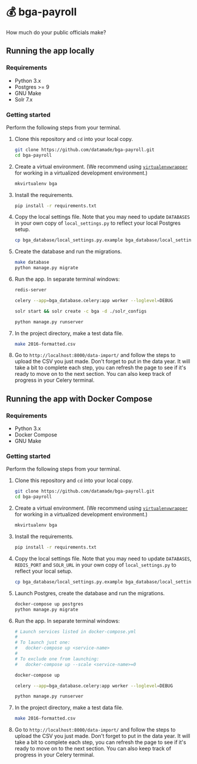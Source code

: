 # 💰 bga-payroll

How much do your public officials make?


## Running the app locally

### Requirements

- Python 3.x
- Postgres >= 9
- GNU Make
- Solr 7.x

### Getting started

Perform the following steps from your terminal.

1. Clone this repository and `cd` into your local copy.

    ```bash
    git clone https://github.com/datamade/bga-payroll.git
    cd bga-payroll
    ```
2. Create a virtual environment. (We recommend using [`virtualenvwrapper`](http://virtualenvwrapper.readthedocs.org/en/latest/install.html) for working in a virtualized development environment.)

    ```bash
    mkvirtualenv bga
    ```
3. Install the requirements.

    ```bash
    pip install -r requirements.txt
    ```
4. Copy the local settings file. Note that you may need to update `DATABASES` in your own copy of `local_settings.py` to reflect your local Postgres setup.

    ```bash
    cp bga_database/local_settings.py.example bga_database/local_settings.py
    ```
5. Create the database and run the migrations.

    ```bash
    make database
    python manage.py migrate
    ```
6. Run the app. In separate terminal windows:

    ```bash
    redis-server
    ```

    ```bash
    celery --app=bga_database.celery:app worker --loglevel=DEBUG
    ```
    
    ```bash
    solr start && solr create -c bga -d ./solr_configs
    ```

    ```bash
    python manage.py runserver
    ```
        
7. In the project directory, make a test data file.
    ```bash
    make 2016-formatted.csv
    ```

8. Go to `http://localhost:8000/data-import/` and follow the steps to upload the CSV you just made. Don't forget to put in the data year. It will take a bit to complete each step, you can refresh the page to see if it's ready to move on to the next section. You can also keep track of progress in your Celery terminal.


## Running the app with Docker Compose

### Requirements

- Python 3.x
- Docker Compose
- GNU Make

### Getting started

Perform the following steps from your terminal.

1. Clone this repository and `cd` into your local copy.

    ```bash
    git clone https://github.com/datamade/bga-payroll.git
    cd bga-payroll
    ```
2. Create a virtual environment. (We recommend using [`virtualenvwrapper`](http://virtualenvwrapper.readthedocs.org/en/latest/install.html) for working in a virtualized development environment.)

    ```bash
    mkvirtualenv bga
    ```
3. Install the requirements.

    ```bash
    pip install -r requirements.txt
    ```
4. Copy the local settings file. Note that you may need to update `DATABASES`, `REDIS_PORT` and `SOLR_URL` in your own copy of `local_settings.py` to reflect your local setup.

    ```bash
    cp bga_database/local_settings.py.example bga_database/local_settings.py
    ```
5. Launch Postgres, create the database and run the migrations.

    ```bash
    docker-compose up postgres
    python manage.py migrate
    ```
6. Run the app. In separate terminal windows:
    ```bash
    # Launch services listed in docker-compose.yml
    #
    # To launch just one:
    #   docker-compose up <service-name>
    #
    # To exclude one from launching:
    #   docker-compose up --scale <service-name>=0
    
    docker-compose up
    ```

    ```bash
    celery --app=bga_database.celery:app worker --loglevel=DEBUG
    ```
    
    ```bash
    python manage.py runserver
    ```
        
7. In the project directory, make a test data file.
    ```bash
    make 2016-formatted.csv
    ```

8. Go to `http://localhost:8000/data-import/` and follow the steps to upload the CSV you just made. Don't forget to put in the data year. It will take a bit to complete each step, you can refresh the page to see if it's ready to move on to the next section. You can also keep track of progress in your Celery terminal.
